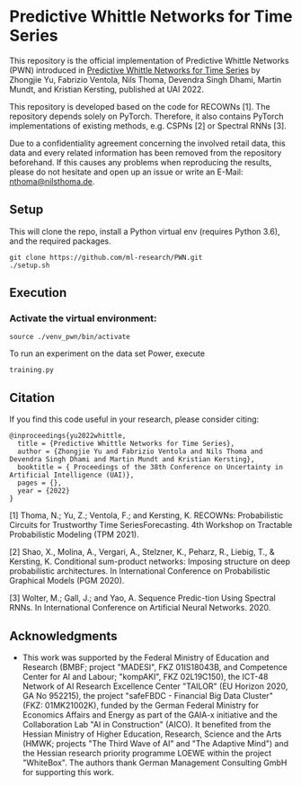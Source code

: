 # Predictive Whittle Networks for Time Series

This repository is the official implementation of Predictive Whittle Networks (PWN) introduced in [Predictive Whittle Networks for Time Series](https://ml-research.github.io/papers/yu2022whittle.pdf) by Zhongjie Yu, Fabrizio Ventola, Nils Thoma, Devendra Singh Dhami, Martin Mundt, and Kristian Kersting, published at UAI 2022.

This repository is developed based on the code for RECOWNs [1].
The repository depends solely on PyTorch.
Therefore, it also contains PyTorch implementations of existing methods, e.g. CSPNs [2] or Spectral RNNs [3].

Due to a confidentiality agreement concerning the involved retail data, this data and every related information has been removed from the repository beforehand.
If this causes any problems when reproducing the results, please do not hesitate and open up an issue or write an E-Mail: <nthoma@nilsthoma.de>.

## Setup

This will clone the repo, install a Python virtual env (requires Python 3.6), and the required packages.

    git clone https://github.com/ml-research/PWN.git
    ./setup.sh

## Execution

### Activate the virtual environment:

    source ./venv_pwn/bin/activate

To run an experiment on the data set Power, execute

    training.py

## Citation
If you find this code useful in your research, please consider citing:


    @inproceedings{yu2022whittle,
      title = {Predictive Whittle Networks for Time Series},
      author = {Zhongjie Yu and Fabrizio Ventola and Nils Thoma and Devendra Singh Dhami and Martin Mundt and Kristian Kersting},
      booktitle = { Proceedings of the 38th Conference on Uncertainty in Artificial Intelligence (UAI)},
      pages = {},
      year = {2022}
    }
    


[1] Thoma, N.; Yu, Z.; Ventola, F.; and Kersting, K. RECOWNs: Probabilistic Circuits for Trustworthy Time SeriesForecasting. 4th Workshop on Tractable Probabilistic Modeling (TPM 2021).

[2] Shao, X., Molina, A., Vergari, A., Stelzner, K., Peharz, R., Liebig, T., & Kersting, K. Conditional sum-product networks: Imposing structure on deep probabilistic architectures. In International Conference on Probabilistic Graphical Models (PGM 2020).

[3] Wolter, M.; Gall, J.; and Yao, A. Sequence Predic-tion Using Spectral RNNs. In International Conference on Artificial Neural Networks. 2020.

## Acknowledgments

* This work was supported by the Federal Ministry of Education and Research (BMBF; project "MADESI", FKZ 01IS18043B, and Competence Center for AI and Labour; "kompAKI", FKZ 02L19C150), the ICT-48 Network of AI Research Excellence Center "TAILOR" (EU Horizon 2020, GA No 952215), the project "safeFBDC - Financial Big Data Cluster" (FKZ: 01MK21002K), funded by the German Federal Ministry for Economics Affairs and Energy as part of the GAIA-x initiative and the Collaboration Lab "AI in Construction" (AICO). It benefited from the Hessian Ministry of Higher Education, Research, Science and the Arts (HMWK; projects "The Third Wave of AI" and "The Adaptive Mind") and the Hessian research priority programme LOEWE within the project "WhiteBox". The authors thank German Management Consulting GmbH for supporting this work.
